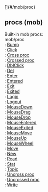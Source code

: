 []{#/mob/proc}    
## procs (mob)    
Built-in mob procs:    
mob/proc    
:   [Bump](ref/atom/movable/proc/Bump)    
:   [Click](ref/atom/proc/Click)    
:   [Cross proc](ref/atom/proc/Cross)    
:   [Crossed proc](ref/atom/proc/Crossed)    
:   [DblClick](ref/atom/proc/DblClick)    
:   [Del](ref/datum/proc/Del)    
:   [Enter](ref/atom/proc/Enter)    
:   [Entered](ref/atom/proc/Entered)    
:   [Exit](ref/atom/proc/Exit)    
:   [Exited](ref/atom/proc/Exited)    
:   [Login](ref/mob/proc/Login)    
:   [Logout](ref/mob/proc/Logout)    
:   [MouseDown](ref/atom/proc/MouseDown)    
:   [MouseDrag](ref/atom/proc/MouseDrag)    
:   [MouseDrop](ref/atom/proc/MouseDrop)    
:   [MouseEntered](ref/atom/proc/MouseEntered)    
:   [MouseExited](ref/atom/proc/MouseExited)    
:   [MouseMove](ref/atom/proc/MouseMove)    
:   [MouseUp](ref/atom/proc/MouseUp)    
:   [MouseWheel](ref/atom/proc/MouseWheel)    
:   [Move](ref/atom/movable/proc/Move)    
:   [New](ref/atom/proc/New)    
:   [Read](ref/datum/proc/Read)    
:   [Stat](ref/atom/proc/Stat)    
:   [Topic](ref/datum/proc/Topic)    
:   [Uncross proc](ref/atom/proc/Uncross)    
:   [Uncrossed proc](ref/atom/proc/Uncrossed)    
:   [Write](ref/datum/proc/Write)  
